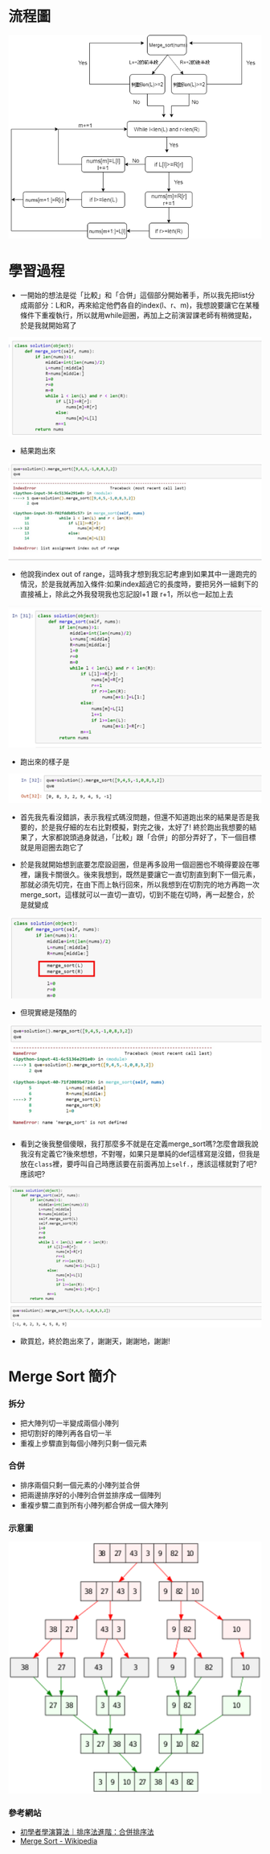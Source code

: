
# 流程圖
<img src='https://github.com/eter0000/learningnotes/blob/master/images/mer.png'> 

# 學習過程
 * 一開始的想法是從「比較」和「合併」這個部分開始著手，所以我先把list分成兩部分：L和R，再來給定他們各自的index(l、r、m)，我想說要讓它在某種條件下重複執行，所以就用while迴圈，再加上之前演習課老師有稍微提點，於是我就開始寫了
 
 <img src='https://github.com/eter0000/learningnotes/blob/master/images/m_sort2.jpg'>

 * 結果跑出來
 <img src='https://github.com/eter0000/learningnotes/blob/master/images/msort3.jpg'>
 
 * 他說我index out of range，這時我才想到我忘記考慮到如果其中一邊跑完的情況，於是我就再加入條件:如果index超過它的長度時，要把另外一組剩下的直接補上，除此之外我發現我也忘記設l+1 跟 r+1，所以也一起加上去
 <img src='https://github.com/eter0000/learningnotes/blob/master/images/pmsort.jpg'>
 

 * 跑出來的樣子是
 
 <img src='https://github.com/eter0000/learningnotes/blob/master/images/pmsort1.jpg'>
 
 * 首先我先看沒錯誤，表示我程式碼沒問題，但還不知道跑出來的結果是否是我要的，於是我仔細的左右比對模擬，對完之後，太好了!
 終於跑出我想要的結果了，大家都說頭過身就過，「比較」跟「合併」的部分弄好了，下一個目標就是用迴圈去跑它了
 
 * 於是我就開始想到底要怎麼設迴圈，但是再多設用一個迴圈也不曉得要設在哪裡，讓我卡關很久。後來我想到，既然是要讓它一直切割直到剩下一個元素，那就必須先切完，在由下而上執行回來，所以我想到在切割完的地方再跑一次merge_sort，這樣就可以一直切一直切，切到不能在切時，再一起整合，於是就變成
 
 <img src='https://github.com/eter0000/learningnotes/blob/master/images/msort44.jpg'>

 * 但現實總是殘酷的
 <img src='https://github.com/eter0000/learningnotes/blob/master/images/msort5.jpg'>
 
 * 看到之後我整個傻眼，我打那麼多不就是在定義merge_sort嗎?怎麼會跟我說我沒有定義它?後來想想，不對喔，如果只是單純的def這樣寫是沒錯，但我是放在`class`裡，要呼叫自己時應該要在前面再加上`self.`，應該這樣就對了吧?應該吧?
 
 <img src='https://github.com/eter0000/learningnotes/blob/master/images/msort6.jpg'>
 
 * 歐買尬，終於跑出來了，謝謝天，謝謝地，謝謝!
 

# Merge Sort 簡介
### 拆分
 * 把大陣列切一半變成兩個小陣列
 * 把切割好的陣列再各自切一半
 * 重複上步驟直到每個小陣列只剩一個元素
### 合併
 * 排序兩個只剩一個元素的小陣列並合併
 * 把兩邊排序好的小陣列合併並排序成一個陣列
 * 重複步驟二直到所有小陣列都合併成一個大陣列  

### 示意圖

<img src='https://github.com/eter0000/learningnotes/blob/master/images/msort.png' weight=300 height=500>

### 參考網站
 * [初學者學演算法｜排序法進階：合併排序法](https://medium.com/appworks-school/%E5%88%9D%E5%AD%B8%E8%80%85%E5%AD%B8%E6%BC%94%E7%AE%97%E6%B3%95-%E6%8E%92%E5%BA%8F%E6%B3%95%E9%80%B2%E9%9A%8E-%E5%90%88%E4%BD%B5%E6%8E%92%E5%BA%8F%E6%B3%95-6252651c6f7e)
 * [Merge Sort - Wikipedia](https://en.wikipedia.org/wiki/Merge_algorithm)
 

 
